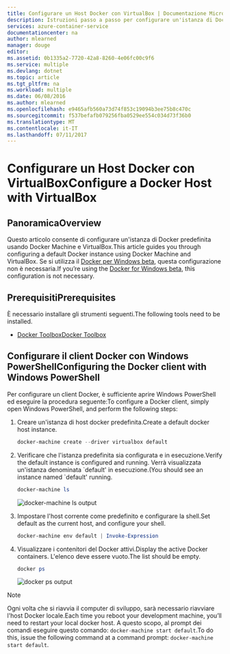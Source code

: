 ```yaml
---
title: Configurare un Host Docker con VirtualBox | Documentazione Microsoft
description: Istruzioni passo a passo per configurare un'istanza di Docker predefinita usando Docker Machine e VirtualBox
services: azure-container-service
documentationcenter: na
author: mlearned
manager: douge
editor: 
ms.assetid: 0b1335a2-7720-42a8-8260-4e06fc00c9f6
ms.service: multiple
ms.devlang: dotnet
ms.topic: article
ms.tgt_pltfrm: na
ms.workload: multiple
ms.date: 06/08/2016
ms.author: mlearned
ms.openlocfilehash: e9465afb560a73d74f853c19094b3ee75b8c470c
ms.sourcegitcommit: f537befafb079256fba0529ee554c034d73f36b0
ms.translationtype: MT
ms.contentlocale: it-IT
ms.lasthandoff: 07/11/2017
---
```

# <a name="configure-a-docker-host-with-virtualbox"></a><span data-ttu-id="7235c-103">Configurare un Host Docker con VirtualBox</span><span class="sxs-lookup"><span data-stu-id="7235c-103">Configure a Docker Host with VirtualBox</span></span>
## <a name="overview"></a><span data-ttu-id="7235c-104">Panoramica</span><span class="sxs-lookup"><span data-stu-id="7235c-104">Overview</span></span>
<span data-ttu-id="7235c-105">Questo articolo consente di configurare un'istanza di Docker predefinita usando Docker Machine e VirtualBox.</span><span class="sxs-lookup"><span data-stu-id="7235c-105">This article guides you through configuring a default Docker instance using Docker Machine and VirtualBox.</span></span> <span data-ttu-id="7235c-106">Se si utilizza il [Docker per Windows beta](http://beta.docker.com/), questa configurazione non è necessaria.</span><span class="sxs-lookup"><span data-stu-id="7235c-106">If you’re using the [Docker for Windows beta](http://beta.docker.com/), this configuration is not necessary.</span></span>

## <a name="prerequisites"></a><span data-ttu-id="7235c-107">Prerequisiti</span><span class="sxs-lookup"><span data-stu-id="7235c-107">Prerequisites</span></span>
<span data-ttu-id="7235c-108">È necessario installare gli strumenti seguenti.</span><span class="sxs-lookup"><span data-stu-id="7235c-108">The following tools need to be installed.</span></span>

* [<span data-ttu-id="7235c-109">Docker Toolbox</span><span class="sxs-lookup"><span data-stu-id="7235c-109">Docker Toolbox</span></span>](https://www.docker.com/products/overview#/docker_toolbox)

## <a name="configuring-the-docker-client-with-windows-powershell"></a><span data-ttu-id="7235c-110">Configurare il client Docker con Windows PowerShell</span><span class="sxs-lookup"><span data-stu-id="7235c-110">Configuring the Docker client with Windows PowerShell</span></span>
<span data-ttu-id="7235c-111">Per configurare un client Docker, è sufficiente aprire Windows PowerShell ed eseguire la procedura seguente:</span><span class="sxs-lookup"><span data-stu-id="7235c-111">To configure a Docker client, simply open Windows PowerShell, and perform the following steps:</span></span>

1. <span data-ttu-id="7235c-112">Creare un'istanza di host docker predefinita.</span><span class="sxs-lookup"><span data-stu-id="7235c-112">Create a default docker host instance.</span></span>
   
    ```PowerShell
    docker-machine create --driver virtualbox default
    ```
2. <span data-ttu-id="7235c-113">Verificare che l'istanza predefinita sia configurata e in esecuzione.</span><span class="sxs-lookup"><span data-stu-id="7235c-113">Verify the default instance is configured and running.</span></span> <span data-ttu-id="7235c-114">Verrà visualizzata un'istanza denominata \`default' in esecuzione.</span><span class="sxs-lookup"><span data-stu-id="7235c-114">(You should see an instance named \`default' running.</span></span>
   
    ```PowerShell
    docker-machine ls 
    ```
   
    ![docker-machine ls output][0]
3. <span data-ttu-id="7235c-116">Impostare l'host corrente come predefinito e configurare la shell.</span><span class="sxs-lookup"><span data-stu-id="7235c-116">Set default as the current host, and configure your shell.</span></span>
   
    ```PowerShell
    docker-machine env default | Invoke-Expression
    ```
4. <span data-ttu-id="7235c-117">Visualizzare i contenitori del Docker attivi.</span><span class="sxs-lookup"><span data-stu-id="7235c-117">Display the active Docker containers.</span></span> <span data-ttu-id="7235c-118">L'elenco deve essere vuoto.</span><span class="sxs-lookup"><span data-stu-id="7235c-118">The list should be empty.</span></span>
   
    ```PowerShell
    docker ps
    ```
   
    ![docker ps output][1]

> [!NOTE]
> <span data-ttu-id="7235c-120">Ogni volta che si riavvia il computer di sviluppo, sarà necessario riavviare l'host Docker locale.</span><span class="sxs-lookup"><span data-stu-id="7235c-120">Each time you reboot your development machine, you’ll need to restart your local docker host.</span></span>
> <span data-ttu-id="7235c-121">A questo scopo, al prompt dei comandi eseguire questo comando: `docker-machine start default`.</span><span class="sxs-lookup"><span data-stu-id="7235c-121">To do this, issue the following command at a command prompt: `docker-machine start default`.</span></span>
> 
> 

[0]: ./media/vs-azure-tools-docker-setup/docker-machine-ls.png
[1]: ./media/vs-azure-tools-docker-setup/docker-ps.png
